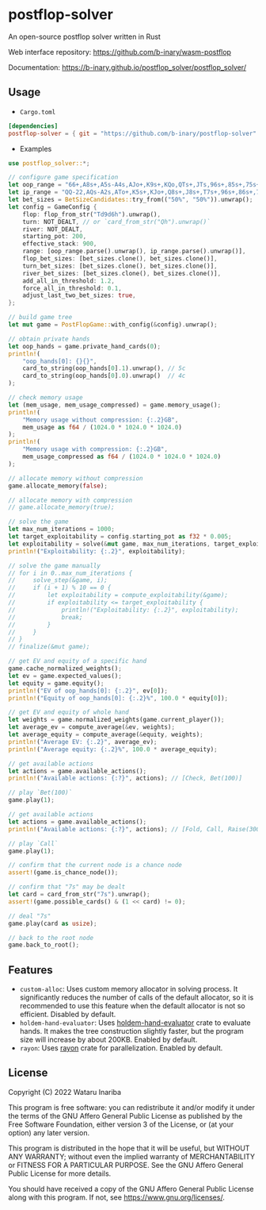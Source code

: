 # postflop-solver

An open-source postflop solver written in Rust

Web interface repository: https://github.com/b-inary/wasm-postflop

Documentation: https://b-inary.github.io/postflop_solver/postflop_solver/

## Usage

- `Cargo.toml`

```toml
[dependencies]
postflop-solver = { git = "https://github.com/b-inary/postflop-solver" }
```

- Examples

```rust
use postflop_solver::*;

// configure game specification
let oop_range = "66+,A8s+,A5s-A4s,AJo+,K9s+,KQo,QTs+,JTs,96s+,85s+,75s+,65s,54s";
let ip_range = "QQ-22,AQs-A2s,ATo+,K5s+,KJo+,Q8s+,J8s+,T7s+,96s+,86s+,75s+,64s+,53s+";
let bet_sizes = BetSizeCandidates::try_from(("50%", "50%")).unwrap();
let config = GameConfig {
    flop: flop_from_str("Td9d6h").unwrap(),
    turn: NOT_DEALT, // or `card_from_str("Qh").unwrap()`
    river: NOT_DEALT,
    starting_pot: 200,
    effective_stack: 900,
    range: [oop_range.parse().unwrap(), ip_range.parse().unwrap()],
    flop_bet_sizes: [bet_sizes.clone(), bet_sizes.clone()],
    turn_bet_sizes: [bet_sizes.clone(), bet_sizes.clone()],
    river_bet_sizes: [bet_sizes.clone(), bet_sizes.clone()],
    add_all_in_threshold: 1.2,
    force_all_in_threshold: 0.1,
    adjust_last_two_bet_sizes: true,
};

// build game tree
let mut game = PostFlopGame::with_config(&config).unwrap();

// obtain private hands
let oop_hands = game.private_hand_cards(0);
println!(
    "oop_hands[0]: {}{}",
    card_to_string(oop_hands[0].1).unwrap(), // 5c
    card_to_string(oop_hands[0].0).unwrap()  // 4c
);

// check memory usage
let (mem_usage, mem_usage_compressed) = game.memory_usage();
println!(
    "Memory usage without compression: {:.2}GB",
    mem_usage as f64 / (1024.0 * 1024.0 * 1024.0)
);
println!(
    "Memory usage with compression: {:.2}GB",
    mem_usage_compressed as f64 / (1024.0 * 1024.0 * 1024.0)
);

// allocate memory without compression
game.allocate_memory(false);

// allocate memory with compression
// game.allocate_memory(true);

// solve the game
let max_num_iterations = 1000;
let target_exploitability = config.starting_pot as f32 * 0.005;
let exploitability = solve(&mut game, max_num_iterations, target_exploitability, true);
println!("Exploitability: {:.2}", exploitability);

// solve the game manually
// for i in 0..max_num_iterations {
//     solve_step(&game, i);
//     if (i + 1) % 10 == 0 {
//         let exploitability = compute_exploitability(&game);
//         if exploitability <= target_exploitability {
//             println!("Exploitability: {:.2}", exploitability);
//             break;
//         }
//     }
// }
// finalize(&mut game);

// get EV and equity of a specific hand
game.cache_normalized_weights();
let ev = game.expected_values();
let equity = game.equity();
println!("EV of oop_hands[0]: {:.2}", ev[0]);
println!("Equity of oop_hands[0]: {:.2}%", 100.0 * equity[0]);

// get EV and equity of whole hand
let weights = game.normalized_weights(game.current_player());
let average_ev = compute_average(&ev, weights);
let average_equity = compute_average(&equity, weights);
println!("Average EV: {:.2}", average_ev);
println!("Average equity: {:.2}%", 100.0 * average_equity);

// get available actions
let actions = game.available_actions();
println!("Available actions: {:?}", actions); // [Check, Bet(100)]

// play `Bet(100)`
game.play(1);

// get available actions
let actions = game.available_actions();
println!("Available actions: {:?}", actions); // [Fold, Call, Raise(300)]

// play `Call`
game.play(1);

// confirm that the current node is a chance node
assert!(game.is_chance_node());

// confirm that "7s" may be dealt
let card = card_from_str("7s").unwrap();
assert!(game.possible_cards() & (1 << card) != 0);

// deal "7s"
game.play(card as usize);

// back to the root node
game.back_to_root();
```

## Features

- `custom-alloc`: Uses custom memory allocator in solving process.
  It significantly reduces the number of calls of the default allocator, so it is recommended to use this feature when the default allocator is not so efficient.
  Disabled by default.
- `holdem-hand-evaluator`: Uses [holdem-hand-evaluator] crate to evaluate hands.
  It makes the tree construction slightly faster, but the program size will increase by about 200KB.
  Enabled by default.
- `rayon`: Uses [rayon] crate for parallelization.
  Enabled by default.

[holdem-hand-evaluator]: https://github.com/b-inary/holdem-hand-evaluator
[rayon]: https://github.com/rayon-rs/rayon

## License

Copyright (C) 2022 Wataru Inariba

This program is free software: you can redistribute it and/or modify it under the terms of the GNU Affero General Public License as published by the Free Software Foundation, either version 3 of the License, or (at your option) any later version.

This program is distributed in the hope that it will be useful, but WITHOUT ANY WARRANTY; without even the implied warranty of MERCHANTABILITY or FITNESS FOR A PARTICULAR PURPOSE.  See the GNU Affero General Public License for more details.

You should have received a copy of the GNU Affero General Public License along with this program.  If not, see <https://www.gnu.org/licenses/>.
